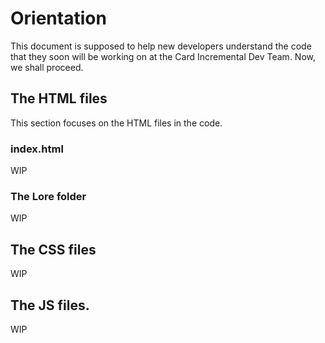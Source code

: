 # Orientation
This document is supposed to help new developers understand the code that they soon will be working
on at the Card Incremental Dev Team. Now, we shall proceed.

## The HTML files
This section focuses on the HTML files in the code.
### index.html
WIP
### The Lore folder
WIP
## The CSS files
WIP
## The JS files.
WIP
